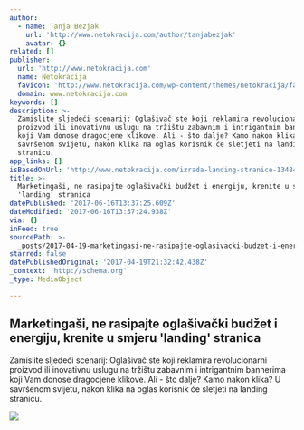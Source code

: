 ```yaml
---
author:
  - name: Tanja Bezjak
    url: 'http://www.netokracija.com/author/tanjabezjak'
    avatar: {}
related: []
publisher:
  url: 'http://www.netokracija.com'
  name: Netokracija
  favicon: 'http://www.netokracija.com/wp-content/themes/netokracija/favicon.ico'
  domain: www.netokracija.com
keywords: []
description: >-
  Zamislite sljedeći scenarij: Oglašivač ste koji reklamira revolucionarni
  proizvod ili inovativnu uslugu na tržištu zabavnim i intrigantnim bannerima
  koji Vam donose dragocjene klikove. Ali - što dalje? Kamo nakon klika? U
  savršenom svijetu, nakon klika na oglas korisnik će sletjeti na landing
  stranicu.
app_links: []
isBasedOnUrl: 'http://www.netokracija.com/izrada-landing-stranice-134848'
title: >-
  Marketingaši, ne rasipajte oglašivački budžet i energiju, krenite u smjeru
  'landing' stranica
datePublished: '2017-06-16T13:37:25.609Z'
dateModified: '2017-06-16T13:37:24.938Z'
via: {}
inFeed: true
sourcePath: >-
  _posts/2017-04-19-marketingasi-ne-rasipajte-oglasivacki-budzet-i-energiju-kr.md
starred: false
datePublishedOriginal: '2017-04-19T21:32:42.438Z'
_context: 'http://schema.org'
_type: MediaObject

---
```

<article style=""><h1>Marketingaši, ne rasipajte oglašivački budžet i energiju, krenite u smjeru 'landing' stranica</h1><p>Zamislite sljedeći scenarij: Oglašivač ste koji reklamira revolucionarni proizvod ili inovativnu uslugu na tržištu zabavnim i intrigantnim bannerima koji Vam donose dragocjene klikove. Ali - što dalje? Kamo nakon klika? U savršenom svijetu, nakon klika na oglas korisnik će sletjeti na landing stranicu.</p><img src="http://www.netokracija.com/wp-content/uploads/2017/04/tanja-bezjak-2.jpg" /></article>